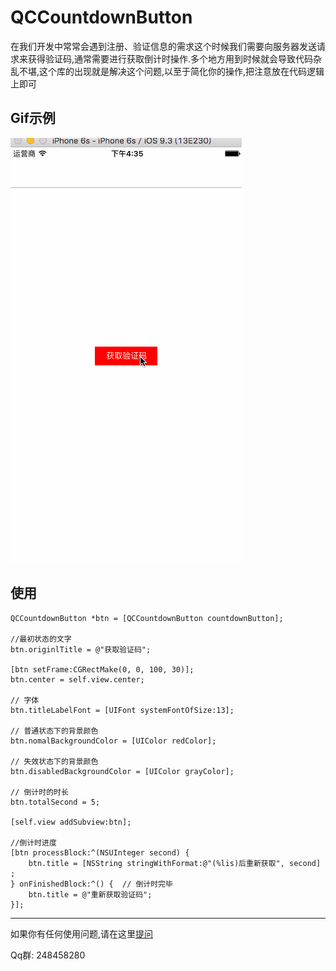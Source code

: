 # QCCountdownButton

在我们开发中常常会遇到注册、验证信息的需求这个时候我们需要向服务器发送请求来获得验证码,通常需要进行获取倒计时操作.多个地方用到时候就会导致代码杂乱不堪,这个库的出现就是解决这个问题,以至于简化你的操作,把注意放在代码逻辑上即可

## Gif示例

![image](https://github.com/Joe0708/QCCountdownButton/blob/master/Demo.gif?raw=true)


## 使用

    
    QCCountdownButton *btn = [QCCountdownButton countdownButton];
    
    //最初状态的文字
    btn.originlTitle = @"获取验证码";
    
    [btn setFrame:CGRectMake(0, 0, 100, 30)];
    btn.center = self.view.center;
    
    // 字体
    btn.titleLabelFont = [UIFont systemFontOfSize:13];
    
    // 普通状态下的背景颜色
    btn.nomalBackgroundColor = [UIColor redColor];
    
    // 失效状态下的背景颜色
    btn.disabledBackgroundColor = [UIColor grayColor];
    
    // 倒计时的时长
    btn.totalSecond = 5;
    
    [self.view addSubview:btn];
    
    //倒计时进度
    [btn processBlock:^(NSUInteger second) {
        btn.title = [NSString stringWithFormat:@"(%lis)后重新获取", second] ;
    } onFinishedBlock:^() {  // 倒计时完毕
        btn.title = @"重新获取验证码";
    }];

---
如果你有任何使用问题,请在这里[提问](https://github.com/Joe0708/QCCountdownButton/issues/new)

Qq群: 248458280

